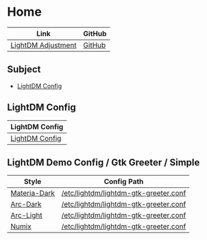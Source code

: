 

# Home

| Link | GitHub |
| ---- | ------ |
| [LightDM Adjustment](https://samwhelp.github.io/lightdm-adjustment/) | [GitHub](https://github.com/samwhelp/lightdm-adjustment) |




## Subject

* [LightDM Config](#lightdm-config)




## LightDM Config

| LightDM Config |
| -------------- |
| [LightDM Config](https://github.com/samwhelp/lightdm-adjustment/tree/main/prototype/main/lightdm-config) |




## LightDM Demo Config / Gtk Greeter / Simple

| Style | Config Path |
| ----- | ----------- |
| [Materia-Dark](https://github.com/samwhelp/lightdm-adjustment/blob/main/prototype/main/lightdm-config/lightdm-gtk-greeter/profile/simple/Materia-Dark) | [/etc/lightdm/lightdm-gtk-greeter.conf](https://github.com/samwhelp/lightdm-adjustment/blob/main/prototype/main/lightdm-config/lightdm-gtk-greeter/profile/simple/Materia-Dark/asset/overlay/etc/lightdm/lightdm-gtk-greeter.conf#L103) |
| [Arc-Dark](https://github.com/samwhelp/lightdm-adjustment/blob/main/prototype/main/lightdm-config/lightdm-gtk-greeter/profile/simple/Arc-Dark) | [/etc/lightdm/lightdm-gtk-greeter.conf](https://github.com/samwhelp/lightdm-adjustment/blob/main/prototype/main/lightdm-config/lightdm-gtk-greeter/profile/simple/Arc-Dark/asset/overlay/etc/lightdm/lightdm-gtk-greeter.conf#L103) |
| [Arc-Light](https://github.com/samwhelp/lightdm-adjustment/blob/main/prototype/main/lightdm-config/lightdm-gtk-greeter/profile/simple/Arc-Light) | [/etc/lightdm/lightdm-gtk-greeter.conf](https://github.com/samwhelp/lightdm-adjustment/blob/main/prototype/main/lightdm-config/lightdm-gtk-greeter/profile/simple/Arc-Light/asset/overlay/etc/lightdm/lightdm-gtk-greeter.conf#L103) |
| [Numix](https://github.com/samwhelp/lightdm-adjustment/blob/main/prototype/main/lightdm-config/lightdm-gtk-greeter/profile/simple/Numix) | [/etc/lightdm/lightdm-gtk-greeter.conf](https://github.com/samwhelp/lightdm-adjustment/blob/main/prototype/main/lightdm-config/lightdm-gtk-greeter/profile/simple/Numix/asset/overlay/etc/lightdm/lightdm-gtk-greeter.conf#L103) |
